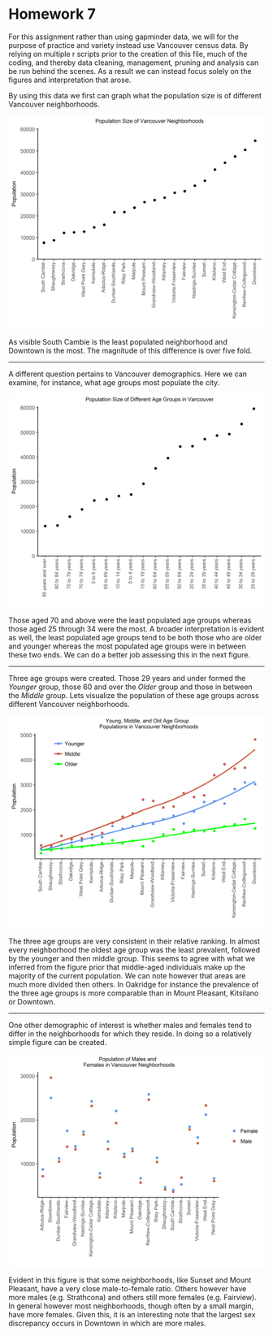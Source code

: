 Homework 7
================

For this assignment rather than using gapminder data, we will for the purpose of practice and variety instead use Vancouver census data. By relying on multiple r scripts prior to the creation of this file, much of the coding, and thereby data cleaning, management, pruning and analysis can be run behind the scenes. As a result we can instead focus solely on the figures and interpretation that arose.

By using this data we first can graph what the population size is of different Vancouver neighborhoods.

![](Vancouver_Pop_By_Region.png)

As visible South Cambie is the least populated neighborhood and Downtown is the most. The magnitude of this difference is over five fold.

------------------------------------------------------------------------

A different question pertains to Vancouver demographics. Here we can examine, for instance, what age groups most populate the city.

![](Vancouver_Pop_By_Age.png)

Those aged 70 and above were the least populated age groups whereas those aged 25 through 34 were the most. A broader interpretation is evident as well, the least populated age groups tend to be both those who are older and younger whereas the most populated age groups were in between these two ends. We can do a better job assessing this in the next figure.

------------------------------------------------------------------------

Three age groups were created. Those 29 years and under formed the *Younger* group, those 60 and over the *Older* group and those in between the *Middle* group. Lets visualize the population of these age groups across different Vancouver neighborhoods.

![](Vancouver_Age_Split.png)

The three age groups are very consistent in their relative ranking. In almost every neighborhood the oldest age group was the least prevalent, followed by the younger and then middle group. This seems to agree with what we inferred from the figure prior that middle-aged individuals make up the majority of the current population. We can note however that areas are much more divided then others. In Oakridge for instance the prevalence of the three age groups is more comparable than in Mount Pleasant, Kitsilano or Downtown.

------------------------------------------------------------------------

One other demographic of interest is whether males and females tend to differ in the neighborhoods for which they reside. In doing so a relatively simple figure can be created.

![](MF_Split.png)

Evident in this figure is that some neighborhoods, like Sunset and Mount Pleasant, have a very close male-to-female ratio. Others however have more males (e.g. Strathcona) and others still more females (e.g. Fairview). In general however most neighborhoods, though often by a small margin, have more females. Given this, it is an interesting note that the largest sex discrepancy occurs in Downtown in which are more males.
